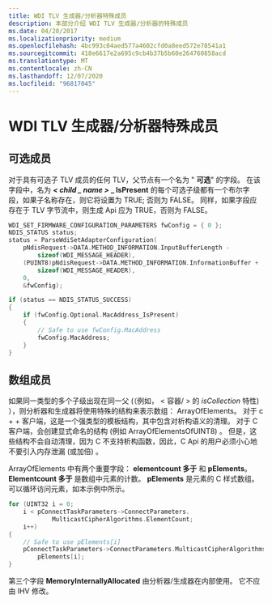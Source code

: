 ```yaml
---
title: WDI TLV 生成器/分析器特殊成员
description: 本部分介绍 WDI TLV 生成器/分析器的特殊成员
ms.date: 04/20/2017
ms.localizationpriority: medium
ms.openlocfilehash: 4bc993c04aed577a4602cfd0a8eed572e78541a1
ms.sourcegitcommit: 418e6617e2a695c9cb4b37b5b60e264760858acd
ms.translationtype: MT
ms.contentlocale: zh-CN
ms.lasthandoff: 12/07/2020
ms.locfileid: "96817045"
---
```

# <a name="wdi-tlv-generatorparser-special-members"></a>WDI TLV 生成器/分析器特殊成员


## <a name="optional-members"></a>可选成员


对于具有可选子 TLV 成员的任何 TLV，父节点有一个名为 " **可选**" 的字段。 在该字段中，名为 **_&lt; child \_ name &gt;_ \_ IsPresent** 的每个可选子级都有一个布尔字段，如果子名称存在，则它将设置为 TRUE; 否则为 FALSE。 同样，如果字段应存在于 TLV 字节流中，则生成 Api 应为 TRUE，否则为 FALSE。

```C++
WDI_SET_FIRMWARE_CONFIGURATION_PARAMETERS fwConfig = { 0 };
NDIS_STATUS status;
status = ParseWdiSetAdapterConfiguration(
    pNdisRequest->DATA.METHOD_INFORMATION.InputBufferLength - 
        sizeof(WDI_MESSAGE_HEADER),
    (PUINT8)pNdisRequest->DATA.METHOD_INFORMATION.InformationBuffer + 
        sizeof(WDI_MESSAGE_HEADER),
    0,
    &fwConfig);

if (status == NDIS_STATUS_SUCCESS)
{
    if (fwConfig.Optional.MacAddress_IsPresent)
    {
        // Safe to use fwConfig.MacAddress
        fwConfig.MacAddress;
    }
}
```

## <a name="array-members"></a>数组成员


如果同一类型的多个子级出现在同一父 (（例如， &lt; 容器/ &gt; 的 *isCollection* 特性) ），则分析器和生成器将使用特殊的结构来表示数组： ArrayOfElements。 对于 c + + 客户端，这是一个强类型的模板结构，其中包含对析构语义的清理。 对于 C 客户端，会创建显式命名的结构 (例如 ArrayOfElementsOfUINT8) 。 但是，这些结构不会自动清理，因为 C 不支持析构函数，因此，C Api 的用户必须小心地不要引入内存泄漏 (或加倍) 。

ArrayOfElements 中有两个重要字段： **elementcount 多于** 和 **pElements**。 **Elementcount 多于** 是数组中元素的计数。 **pElements** 是元素的 C 样式数组。 可以循环访问元素，如本示例中所示。

```C++
for (UINT32 i = 0;
    i < pConnectTaskParameters->ConnectParameters.
            MulticastCipherAlgorithms.ElementCount;
    i++)
{
    // Safe to use pElements[i]
    pConnectTaskParameters->ConnectParameters.MulticastCipherAlgorithms.
        pElements[i];
}
```

第三个字段 **MemoryInternallyAllocated** 由分析器/生成器在内部使用。 它不应由 IHV 修改。

 

 





